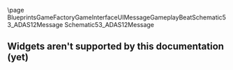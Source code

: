 \page BlueprintsGameFactoryGameInterfaceUIMessageGameplayBeatSchematic53_ADAS12Message Schematic53_ADAS12Message
## Widgets aren't supported by this documentation (yet)
